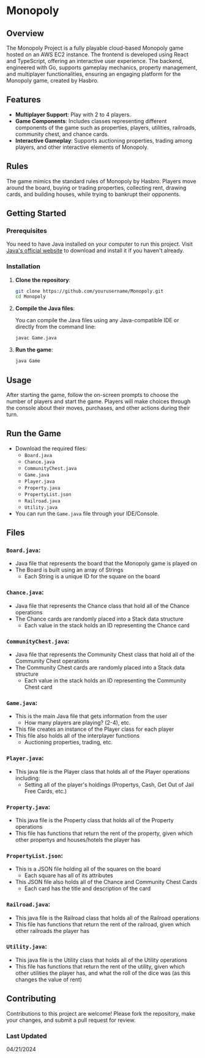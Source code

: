 # Monopoly

## Overview

The Monopoly Project is a fully playable cloud-based Monopoly game hosted on an AWS EC2 instance. The frontend is developed using React and TypeScript, offering an interactive user experience. The backend, engineered with Go, supports gameplay mechanics, property management, and multiplayer functionalities, ensuring an engaging platform for the Monopoly game, created by Hasbro.

## Features

- **Multiplayer Support**: Play with 2 to 4 players.
- **Game Components**: Includes classes representing different components of the game such as properties, players, utilities, railroads, community chest, and chance cards.
- **Interactive Gameplay**: Supports auctioning properties, trading among players, and other interactive elements of Monopoly.

## Rules

The game mimics the standard rules of Monopoly by Hasbro. Players move around the board, buying or trading properties, collecting rent, drawing cards, and building houses, while trying to bankrupt their opponents.

## Getting Started

### Prerequisites

You need to have Java installed on your computer to run this project. Visit [Java's official website](https://www.java.com/en/download/) to download and install it if you haven't already.

### Installation

1. **Clone the repository**:
   ```bash
   git clone https://github.com/yourusername/Monopoly.git
   cd Monopoly
   ```
2. **Compile the Java files**:
   
   You can compile the Java files using any Java-compatible IDE or directly from the command line:
   
   ```bash
   javac Game.java
   ```

3. **Run the game**:
   
   ```bash
   java Game
   ```

## Usage
After starting the game, follow the on-screen prompts to choose the number of players and start the game. Players will make choices through the console about their moves, purchases, and other actions during their turn.

## Run the Game
- Download the required files:
  - `Board.java`
  - `Chance.java`
  - `CommunityChest.java`
  - `Game.java`
  - `Player.java`
  - `Property.java`
  - `PropertyList.json`
  - `Railroad.java`
  - `Utility.java`
- You can run the `Game.java` file through your IDE/Console.

## Files
### `Board.java`:
- Java file that represents the board that the Monopoly game is played on
- The Board is built using an array of Strings
  - Each String is a unique ID for the square on the board
### `Chance.java`:
- Java file that represents the Chance class that hold all of the Chance operations
- The Chance cards are randomly placed into a Stack data structure
  - Each value in the stack holds an ID representing the Chance card
### `CommunityChest.java`:
- Java file that represents the Community Chest class that hold all of the Community Chest operations
- The Community Chest cards are randomly placed into a Stack data structure
  - Each value in the stack holds an ID representing the Community Chest card
### `Game.java`:
- This is the main Java file that gets information from the user
  - How many players are playing? (2-4), etc.
- This file creates an instance of the Player class for each player
- This file also holds all of the interplayer functions
  - Auctioning properties, trading, etc.
### `Player.java`:
- This java file is the Player class that holds all of the Player operations including:
  - Setting all of the player's holdings (Propertys, Cash, Get Out of Jail Free Cards, etc.)
### `Property.java`:
- This java file is the Property class that holds all of the Property operations
- This file has functions that return the rent of the property, given which other propertys and houses/hotels the player has
### `PropertyList.json`:
- This is a JSON file holding all of the squares on the board
  - Each square has all of its attributes
- This JSON file also holds all of the Chance and Community Chest Cards
  - Each card has the title and description of the card
### `Railroad.java`:
- This java file is the Railroad class that holds all of the Railroad operations
- This file has functions that return the rent of the railroad, given which other railroads the player has
### `Utility.java`:
- This java file is the Utility class that holds all of the Utility operations
- This file has functions that return the rent of the utility, given which other utilities the player has, and what the roll of the dice was (as this changes the value of rent)


## Contributing
Contributions to this project are welcome! Please fork the repository, make your changes, and submit a pull request for review.

### Last Updated
04/21/2024
